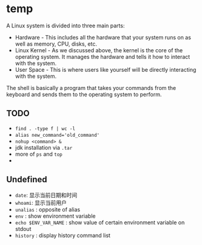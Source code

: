 # temp
A Linux system is divided into three main parts:

-   Hardware - This includes all the hardware that your system runs on as well as memory, CPU, disks, etc.
-   Linux Kernel - As we discussed above, the kernel is the core of the operating system. It manages the hardware and tells it how to interact with the system.
-   User Space - This is where users like yourself will be directly interacting with the system.

The shell is basically a program that takes your commands from the keyboard and sends them to the operating system to perform.

## TODO
* `find . -type f | wc -l`
* `alias new_command='old_command'` 
* `nohup <command> &`
* jdk installation via `.tar`
* more of `ps` and `top`
* 

## Undefined
* `date`: 显示当前日期和时间
* `whoami`: 显示当前用户
* `unalias` : opposite of alias
* `env` : show environment variable
* `echo $ENV_VAR_NAME` : show value of certain environment variable on stdout
* `history` : display history command list
<!--stackedit_data:
eyJoaXN0b3J5IjpbMjEzODM5MTA5MCwxMDIxNjY0NjA0LC05NT
c2NjcwMDksLTE5ODY5OTY0MTUsLTc2ODI2MjIzMiwxNjQ5NTE2
MTY2LC0xMjIwNzM3NzMxLDM3MzM1NDEyOV19
-->